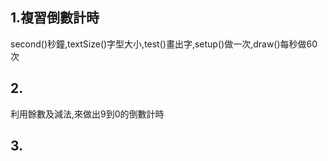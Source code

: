 ## 1.複習倒數計時
second()秒鐘,textSize()字型大小,test()畫出字,setup()做一次,draw()每秒做60次
## 2.
利用餘數及減法,來做出9到0的倒數計時
## 3.
